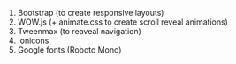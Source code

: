 1. Bootstrap (to create responsive layouts)
2. WOW.js (+ animate.css to create scroll reveal animations)
3. Tweenmax (to reaveal navigation)
4. Ionicons
5. Google fonts (Roboto Mono)